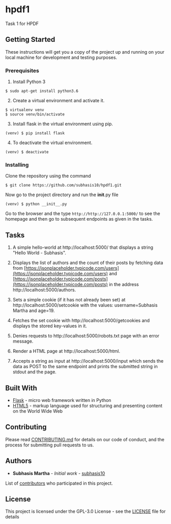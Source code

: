 # hpdf1
Task 1 for HPDF

## Getting Started

These instructions will get you a copy of the project up and running on your local machine for development and testing purposes.

### Prerequisites

1. Install Python 3

```
$ sudo apt-get install python3.6
```
2. Create a virtual environment and activate it.

```
$ virtualenv venv
$ source venv/bin/activate
```
3. Install flask in the virtual environment using pip.

```
(venv) $ pip install flask
```
4. To deactivate the virtual environment.

```
(venv) $ deactivate
```

### Installing

Clone the repository using the command

```
$ git clone https://github.com/subhasis10/hpdf1.git
```

Now go to the project directory and run the __init__.py file

```
(venv) $ python __init__.py 
```
Go to the browser and the type ```http://http://127.0.0.1:5000/``` to see the homepage and then go to subsequent endpoints as given in the tasks.


## Tasks
1. A simple hello-world at http://localhost:5000/ that displays a string "Hello World - Subhasis".

2. Displays the list of authors and the count of their posts by fetching data from [https://jsonplaceholder.typicode.com/users](https://jsonplaceholder.typicode.com/users) and [https://jsonplaceholder.typicode.com/posts](https://jsonplaceholder.typicode.com/posts) in the address http://localhost:5000/authors.

3. Sets a simple cookie (if it has not already been set) at http://localhost:5000/setcookie with the values: username=Subhasis Martha and age=19.

4. Fetches the set cookie with http://localhost:5000/getcookies and displays the stored key-values in it.

5. Denies requests to http://localhost:5000/robots.txt page with an error message.

6. Render a HTML page at http://localhost:5000/html.

7. Accepts a string as input at http://localhost:5000/input which sends the data as POST to the same endpoint and prints the submitted string in stdout and the page.


## Built With

* [Flask](https://github.com/pallets/flask) - micro web framework written in Python
* [HTML5](https://github.com/h5bp/html5-boilerplate) -  markup language used for structuring and presenting content on the World Wide Web

## Contributing

Please read [CONTRIBUTING.md](https://github.com/subhasis10/hpdf1/blob/master/CONTRIBUTING.md) for details on our code of conduct, and the process for submitting pull requests to us.

## Authors

* **Subhasis Martha** - *Initial work* - [subhasis10](https://github.com/subhasis10)

List of [contributors](https://github.com/subhasis10/hpdf1/contributors) who participated in this project.

## License

This project is licensed under the GPL-3.0 License - see the [LICENSE](LICENSE) file for details

